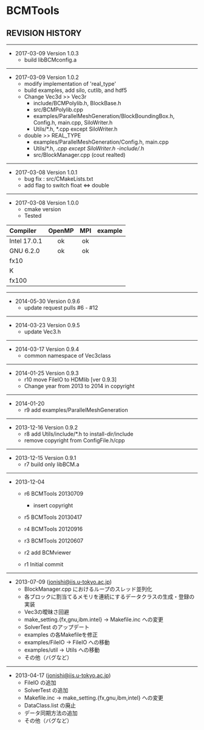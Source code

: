 # BCMTools


## REVISION HISTORY

---
- 2017-03-09  Version 1.0.3
  - build libBCMconfig.a

---
- 2017-03-09  Version 1.0.2
  - modify implementation of 'real_type'
  - build examples, add silo, cutlib, and hdf5
  - Change Vec3d >> Vec3r
    - include/BCMPolylib.h, BlockBase.h
    - src/BCMPolylib.cpp
    - examples/ParallelMeshGeneration/BlockBoundingBox.h, Config.h, main.cpp, SiloWriter.h
    - Utils/*.h, *.cpp except SiloWriter.h
  - double >> REAL_TYPE
    - examples/ParallelMeshGeneration/Config.h, main.cpp
    - Utils/*.h, *.cpp except SiloWriter.h
    -include/*.h
    - src/BlockManager.cpp (cout realted)

---
- 2017-03-08  Version 1.0.1
  - bug fix : src/CMakeLists.txt
  - add flag to switch float <=> double

---
- 2017-03-08  Version 1.0.0
  - cmake version
  - Tested

|Compiler|OpenMP|MPI |example|
|:--|:--:|:--:|:--:|
|Intel 17.0.1 |ok|ok|||
|GNU 6.2.0    |ok|ok|||
|fx10         |||||
|K            |||||
|fx100        |||||


---
- 2014-05-30  Version 0.9.6
  - update request pulls #6 - #12

---
- 2014-03-23  Version 0.9.5
  - update Vec3.h


---
- 2014-03-17  Version 0.9.4
  - common namespace of Vec3class


---
- 2014-01-25  Version 0.9.3
  - r10 move FileIO to HDMlib [ver 0.9.3]
  - Change year from 2013 to 2014 in copyright


---
- 2014-01-20
  - r9 add examples/ParallelMeshGeneration


---
- 2013-12-16  Version 0.9.2
  - r8 add Utils/include/*.h to install-dir/include
  - remove copyright from ConfigFile.h/cpp

---
- 2013-12-15  Version 0.9.1
  - r7 build only libBCM.a

---
- 2013-12-04
  - r6 BCMTools 20130709
    - insert copyright

  - r5 BCMTools 20130417

  - r4 BCMTools 20120916

  - r3 BCMTools 20120607

  - r2 add BCMviewer

  - r1 Initial commit


---
- 2013-07-09 (jonishi@iis.u-tokyo.ac.jp)
  - BlockManager.cpp におけるループのスレッド並列化
  - 各ブロックに割当てるメモリを連続にするデータクラスの生成・登録の実装
  - Vec3の曖昧さ回避
  - make_setting.{fx,gnu,ibm.intel} -> Makefile.inc への変更
  - SolverTest のアップデート
  - examples の各Makefileを修正
  - examples/FileIO -> FileIO への移動
  - examples/util -> Utils への移動
  - その他（バグなど）


---
- 2013-04-17 (jonishi@iis.u-tokyo.ac.jp)
  - FileIO の追加
  - SolverTest の追加
  - Makefile.inc -> make_setting.{fx,gnu,ibm,intel} への変更
  - DataClass.list の廃止
  - データ同期方法の追加
  - その他（バグなど）
